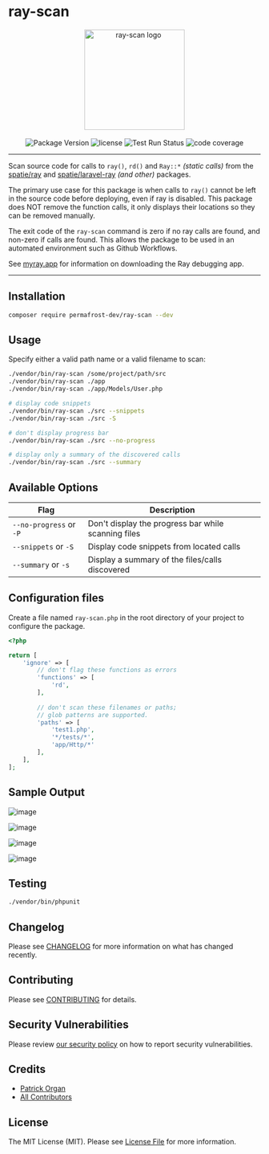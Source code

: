 # ray-scan

<p align="center">
    <img src="https://static.permafrost.dev/images/ray-scan/ray-scan-logo.png" alt="ray-scan logo" height="200" style="block">
    <br><br>
    <!--img src="https://img.shields.io/packagist/v/permafrost-dev/ray-scan.svg" alt="Packagist Version"-->  
    <img src="https://img.shields.io/github/v/release/permafrost-dev/ray-scan.svg?sort=semver&logo=github" alt="Package Version">
    <img src="https://img.shields.io/github/license/permafrost-dev/ray-scan.svg?logo=opensourceinitiative" alt="license">
    <img src="https://github.com/permafrost-dev/ray-scan/actions/workflows/run-tests.yml/badge.svg?branch=main" alt="Test Run Status">
    <img src="https://codecov.io/gh/permafrost-dev/ray-scan/branch/main/graph/badge.svg?token=JPmlhRV95Y" alt="code coverage">
</p>

---

Scan source code for calls to `ray()`, `rd()` and `Ray::*` _(static calls)_ from the [spatie/ray](https://github.com/spatie/ray) and [spatie/laravel-ray](https://github.com/spatie/laravel-ray) _(and other)_ packages.

The primary use case for this package is when calls to `ray()` cannot be left in the source code before deploying, even if ray is disabled.  This package does NOT remove the function calls, it only displays their locations so they can be removed manually.

The exit code of the `ray-scan` command is zero if no ray calls are found, and non-zero if calls are found.  This allows the package to be used in an automated environment such as Github Workflows.

See [myray.app](https://myray.app) for information on downloading the Ray debugging app.

---

## Installation

```bash
composer require permafrost-dev/ray-scan --dev
```

## Usage

Specify either a valid path name or a valid filename to scan:

```bash
./vendor/bin/ray-scan /some/project/path/src
./vendor/bin/ray-scan ./app
./vendor/bin/ray-scan ./app/Models/User.php

# display code snippets
./vendor/bin/ray-scan ./src --snippets
./vendor/bin/ray-scan ./src -S

# don't display progress bar
./vendor/bin/ray-scan ./src --no-progress

# display only a summary of the discovered calls
./vendor/bin/ray-scan ./src --summary
```

## Available Options

| Flag | Description
|---|---|
|`--no-progress` or `-P` | Don't display the progress bar while scanning files |
|`--snippets` or `-S` | Display code snippets from located calls |
|`--summary` or `-s` | Display a summary of the files/calls discovered |

## Configuration files

Create a file named `ray-scan.php` in the root directory of your project to configure the package.

```php
<?php

return [
    'ignore' => [
        // don't flag these functions as errors    
        'functions' => [
            'rd',
        ],
    
        // don't scan these filenames or paths; 
        // glob patterns are supported.
        'paths' => [
            'test1.php',
            '*/tests/*',
            'app/Http/*'
        ],                
    ],
];
```

## Sample Output

![image](https://user-images.githubusercontent.com/5508707/123883510-27321180-d917-11eb-8734-f0e4fcbf4201.png)

![image](https://user-images.githubusercontent.com/5508707/123883450-0d90ca00-d917-11eb-89dc-ccb604a655b3.png)

![image](https://user-images.githubusercontent.com/5508707/123883749-990a5b00-d917-11eb-9020-6aa3d6053203.png)

![image](https://user-images.githubusercontent.com/5508707/124039183-6bcdb380-d9d0-11eb-9ff7-f5e18ef017cc.png)

## Testing

```bash
./vendor/bin/phpunit
```

## Changelog

Please see [CHANGELOG](CHANGELOG.md) for more information on what has changed recently.

## Contributing

Please see [CONTRIBUTING](.github/CONTRIBUTING.md) for details.

## Security Vulnerabilities

Please review [our security policy](../../security/policy) on how to report security vulnerabilities.

## Credits

- [Patrick Organ](https://github.com/patinthehat)
- [All Contributors](../../contributors)

## License

The MIT License (MIT). Please see [License File](LICENSE.md) for more information.
